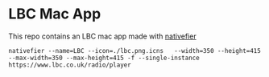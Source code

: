 # LBC Mac App

This repo contains an LBC mac app made with [nativefier](https://github.com/jiahaog/nativefier/issues)

`nativefier --name=LBC --icon=./lbc.png.icns   --width=350 --height=415 --max-width=350 --max-height=415 -f --single-instance https://www.lbc.co.uk/radio/player`
